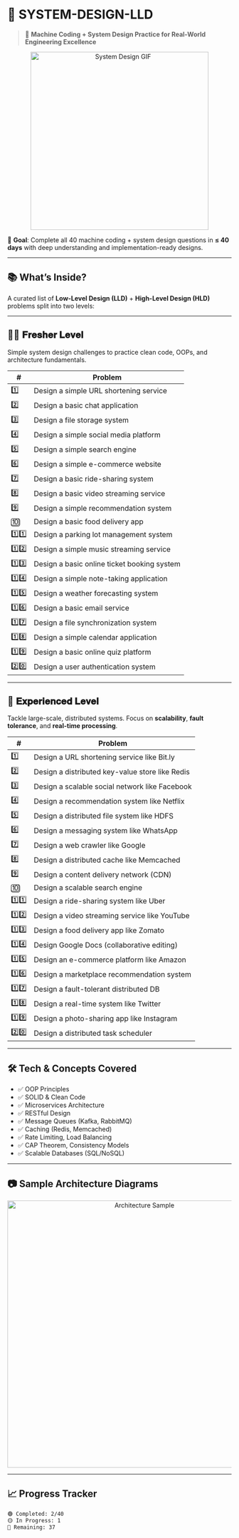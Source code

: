 # 🚀 SYSTEM-DESIGN-LLD

> 🧠 **Machine Coding + System Design Practice for Real-World Engineering Excellence**

<div align="center">
  <img src="=https://www.google.com/url?sa=i&url=https%3A%2F%2Fwww.youtube.com%2Fwatch%3Fv%3DF2FmTdLtb_4&psig=AOvVaw2If7f8jAUG3XbS2wwG1oJm&ust=1750336206613000&source=images&cd=vfe&opi=89978449&ved=0CBEQjRxqFwoTCLDWn9H8-o0DFQAAAAAdAAAAABAE" width="400" alt="System Design GIF">
</div>

🎯 **Goal**: Complete all 40 machine coding + system design questions in **≤ 40 days** with deep understanding and implementation-ready designs.

---

## 📚 What’s Inside?

A curated list of **Low-Level Design (LLD)** + **High-Level Design (HLD)** problems split into two levels:

---

## 🧑‍💻 𝐅𝐫𝐞𝐬𝐡𝐞𝐫 𝐋𝐞𝐯𝐞𝐥

Simple system design challenges to practice clean code, OOPs, and architecture fundamentals.

| # | Problem |
|--|---------|
| 1️⃣ | Design a simple URL shortening service |
| 2️⃣ | Design a basic chat application |
| 3️⃣ | Design a file storage system |
| 4️⃣ | Design a simple social media platform |
| 5️⃣ | Design a simple search engine |
| 6️⃣ | Design a simple e-commerce website |
| 7️⃣ | Design a basic ride-sharing system |
| 8️⃣ | Design a basic video streaming service |
| 9️⃣ | Design a simple recommendation system |
| 🔟 | Design a basic food delivery app |
| 1️⃣1️⃣ | Design a parking lot management system |
| 1️⃣2️⃣ | Design a simple music streaming service |
| 1️⃣3️⃣ | Design a basic online ticket booking system |
| 1️⃣4️⃣ | Design a simple note-taking application |
| 1️⃣5️⃣ | Design a weather forecasting system |
| 1️⃣6️⃣ | Design a basic email service |
| 1️⃣7️⃣ | Design a file synchronization system |
| 1️⃣8️⃣ | Design a simple calendar application |
| 1️⃣9️⃣ | Design a basic online quiz platform |
| 2️⃣0️⃣ | Design a user authentication system |

---

## 🧠 𝐄𝐱𝐩𝐞𝐫𝐢𝐞𝐧𝐜𝐞𝐝 𝐋𝐞𝐯𝐞𝐥

Tackle large-scale, distributed systems. Focus on **scalability**, **fault tolerance**, and **real-time processing**.

| # | Problem |
|--|---------|
| 1️⃣ | Design a URL shortening service like Bit.ly |
| 2️⃣ | Design a distributed key-value store like Redis |
| 3️⃣ | Design a scalable social network like Facebook |
| 4️⃣ | Design a recommendation system like Netflix |
| 5️⃣ | Design a distributed file system like HDFS |
| 6️⃣ | Design a messaging system like WhatsApp |
| 7️⃣ | Design a web crawler like Google |
| 8️⃣ | Design a distributed cache like Memcached |
| 9️⃣ | Design a content delivery network (CDN) |
| 🔟 | Design a scalable search engine |
| 1️⃣1️⃣ | Design a ride-sharing system like Uber |
| 1️⃣2️⃣ | Design a video streaming service like YouTube |
| 1️⃣3️⃣ | Design a food delivery app like Zomato |
| 1️⃣4️⃣ | Design Google Docs (collaborative editing) |
| 1️⃣5️⃣ | Design an e-commerce platform like Amazon |
| 1️⃣6️⃣ | Design a marketplace recommendation system |
| 1️⃣7️⃣ | Design a fault-tolerant distributed DB |
| 1️⃣8️⃣ | Design a real-time system like Twitter |
| 1️⃣9️⃣ | Design a photo-sharing app like Instagram |
| 2️⃣0️⃣ | Design a distributed task scheduler |

---

## 🛠️ Tech & Concepts Covered

- ✅ OOP Principles
- ✅ SOLID & Clean Code
- ✅ Microservices Architecture
- ✅ RESTful Design
- ✅ Message Queues (Kafka, RabbitMQ)
- ✅ Caching (Redis, Memcached)
- ✅ Rate Limiting, Load Balancing
- ✅ CAP Theorem, Consistency Models
- ✅ Scalable Databases (SQL/NoSQL)

---

## 📷 Sample Architecture Diagrams

<p align="center">
  <img src="https://miro.medium.com/v2/resize:fit:1400/1*bzFnAZfiikSakp0dBXVWDA.png" width="600" alt="Architecture Sample">
</p>

---

## 📈 Progress Tracker

```bash
🟢 Completed: 2/40
🟡 In Progress: 1
🔴 Remaining: 37
